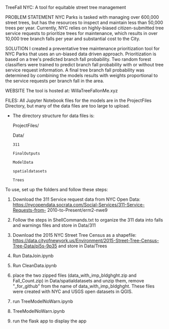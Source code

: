 TreeFall NYC: A tool for equitable street tree management

PROBLEM STATEMENT
NYC Parks is tasked with managing over 600,000 street trees, but has the resources to inspect and maintain less than 50,000 trees per year. Currently, NYC relies on highly-biased citizen-submitted tree service requests to prioritize trees for maintenance, which results in over 10,000 tree branch falls per year and substantial cost to the City.

SOLUTION
I created a preventative tree maintenance prioritization tool for NYC Parks that uses an un-biased data driven approach. Prioritization is based on a tree's predicted branch fall probability. Two random forest classifiers were trained to predict branch fall probability with or without tree service request information. A final tree branch fall probability was determined by combining the models results with weights proportional to the service requests per branch fall in the area.

WEBSITE
The tool is hosted at: WillaTreeFallonMe.xyz

FILES:
All Jupyter Notebook files for the models are in the ProjectFiles Directory, but many of the data files are too large to upload.  

* The directory structure for data files is:
  
  ProjectFiles/
  
    Data/
   
      311
      
      FinalOutputs
      
      ModelData
      
      spatialdatasets
      
      Trees
      
To use, set up the folders and follow these steps:

1) Download the 311 Service request data from NYC Open Data: https://nycopendata.socrata.com/Social-Services/311-Service-Requests-from-
2010-to-Present/erm2-nwe9 

2) Follow the steps in ShellCommands.txt to organize the 311 data into falls and warnings files and store in Data/311

3) Download the 2015 NYC Street Tree Census as a shapefile: https://data.cityofnewyork.us/Environment/2015-Street-Tree-Census-Tree-Data/pi5s-9p35 and store in Data/Trees

4) Run DataJoin.ipynb

5) Run CleanData.ipynb

6) place the two zipped files (data_with_imp_bldghght.zip and Fall_Count.zip) in Data/spatialdatasets and unzip them, remove "_for_github" from the name of data_with_imp_bldghght.  These files were created with NYC and USGS open datasets in QGIS.

7) run TreeModelNoWarn.ipynb

8) TreeModelNoWarn.ipynb

9) run the flask app to display the app
